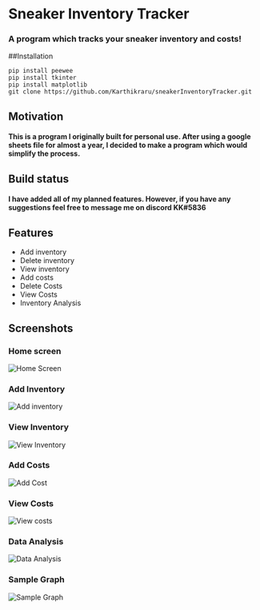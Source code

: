 # Sneaker Inventory Tracker
### A program which tracks your sneaker inventory and costs!
##Installation
```
pip install peewee
pip install tkinter
pip install matplotlib
git clone https://github.com/Karthikraru/sneakerInventoryTracker.git
```
## Motivation
#### This is a program I originally built for personal use. After using a google sheets file for almost a year, I decided to make a program which would simplify the process.
## Build status
#### I have added all of my planned features. However, if you have any suggestions feel free to message me on discord KK#5836
## Features
- Add inventory
- Delete inventory
- View inventory
- Add costs
- Delete Costs
- View Costs
- Inventory Analysis
## Screenshots
### Home screen
![Home Screen](https://user-images.githubusercontent.com/72110533/111243031-4f973980-85ce-11eb-9efc-329ab0169ed1.png)
### Add Inventory
![Add inventory](https://user-images.githubusercontent.com/72110533/111243033-50c86680-85ce-11eb-92f3-e026ba9ded9a.png)
### View Inventory
![View Inventory](https://user-images.githubusercontent.com/72110533/111243034-50c86680-85ce-11eb-8d53-12619f3478ba.png)
### Add Costs
![Add Cost](https://user-images.githubusercontent.com/72110533/111243037-51f99380-85ce-11eb-85de-d2ceedbf2feb.png)
### View Costs
![View costs](https://user-images.githubusercontent.com/72110533/107896747-d1774280-6efc-11eb-9cb1-f8e05db4b00d.png)
### Data Analysis
![Data Analysis](https://user-images.githubusercontent.com/72110533/111243038-51f99380-85ce-11eb-9edd-7c05b291dd6d.png)
### Sample Graph
![Sample Graph](https://user-images.githubusercontent.com/72110533/111243032-502fd000-85ce-11eb-9b1e-d54185e48c63.png)
